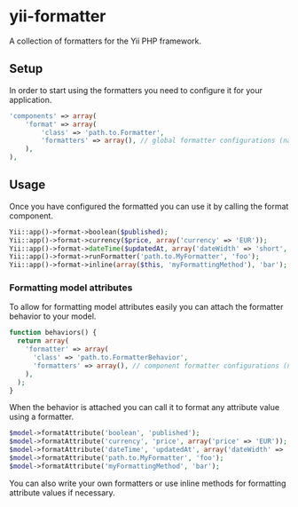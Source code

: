 yii-formatter
=============

A collection of formatters for the Yii PHP framework.

## Setup

In order to start using the formatters you need to configure it for your application.

```php
'components' => array(
    'format' => array(
        'class' => 'path.to.Formatter',
        'formatters' => array(), // global formatter configurations (name=>config)
    ),
),
```

## Usage

Once you have configured the formatted you can use it by calling the format component.

```php
Yii::app()->format->boolean($published);
Yii::app()->format->currency($price, array('currency' => 'EUR'));
Yii::app()->format->dateTime($updatedAt, array('dateWidth' => 'short', 'timeWidth' => 'short');
Yii::app()->format->runFormatter('path.to.MyFormatter', 'foo');
Yii::app()->format->inline(array($this, 'myFormattingMethod'), 'bar');
```

### Formatting model attributes

To allow for formatting model attributes easily you can attach the formatter behavior to your model.

```php
function behaviors() {
  return array(
    'formatter' => array(
      'class' => 'path.to.FormatterBehavior',
      'formatters' => array(), // component formatter configurations (name=>config)
    ),
  );
}
```

When the behavior is attached you can call it to format any attribute value using a formatter.

```php
$model->formatAttribute('boolean', 'published');
$model->formatAttribute('currency', 'price', array('price' => 'EUR'));
$model->formatAttribute('dateTime', 'updatedAt', array('dateWidth' => 'short', 'timeWidth' => 'short'));
$model->formatAttribute('path.to.MyFormatter', 'foo');
$model->formatAttribute('myFormattingMethod', 'bar');
```

You can also write your own formatters or use inline methods for formatting attribute values if necessary.